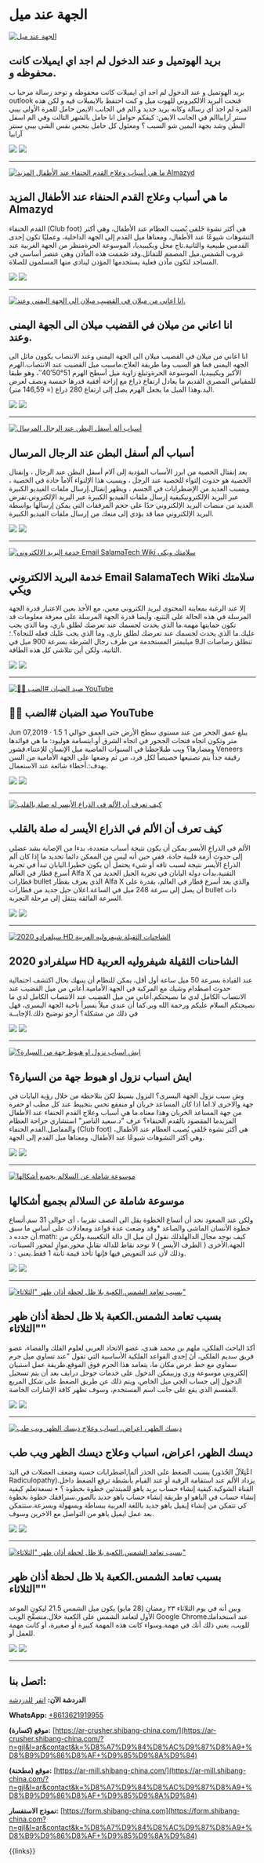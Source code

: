 # الجهة عند ميل

<a href="https://swt.shibang-china.com/?n=gjl&l=ar&img&k=%D8%A7%D9%84%D8%AC%D9%87%D8%A9+%D8%B9%D9%86%D8%AF+%D9%85%D9%8A%D9%84" target="_blank">![الجهة عند ميل](http://static.shibang-china.com/all-800x300/194.jpg)</a>

## بريد الهوتميل و عند الدخول لم اجد اي ايميلات كانت محفوظه و.
بريد الهوتميل و عند الدخول لم اجد اي ايميلات كانت محفوظه و توجد رسالة مرحبا ب outlook قتحت البريد الالكنروني للهوت ميل و كنت احتفظ بالايميلات فيه و لكن هذه المرة لم اجد أي رسالة وكانه بريد جديد و.الم في الجانب الايمن حامل للمرة الأولى بيبي سنتر آرابياالم في الجانب الايمن: كيفكم حوامل انا حامل بالشهر التالت وفي الم اسفل البطن وشد بجهة اليمين شو السبب ؟ ومعئول كل حامل بتحس نفس الشي بيبي سنتر آرابيا


<a href="https://whatsapp.shibangsoft.com/WhatsApp.php" target="_blank" title="WhatsApp">![](http://static.shibang-china.com/icon/whatsapp.png)</a> <a href="https://swt.shibang-china.com/?n=gjl&l=ar&icon&k=%D8%A7%D9%84%D8%AC%D9%87%D8%A9+%D8%B9%D9%86%D8%AF+%D9%85%D9%8A%D9%84" target="_blank">![](http://static.shibang-china.com/icon/chat-ar.png)</a>

---

<a href="https://swt.shibang-china.com/?n=gjl&l=ar&img&k=%D8%A7%D9%84%D8%AC%D9%87%D8%A9+%D8%B9%D9%86%D8%AF+%D9%85%D9%8A%D9%84" target="_blank">![ما هي أسباب وعلاج القدم الحنفاء عند الأطفال المزيد Almazyd](http://static.shibang-china.com/all-800x300/64.jpg)</a>

## ما هي أسباب وعلاج القدم الحنفاء عند الأطفال المزيد Almazyd
القدم الحنفاء (Club foot) هي أكثر تشوة خَلقي يُصيب العظام عند الأطفال، وهي أكثر التشوهات شيوعًا عند الأطفال، ومعناها ميل القدم إلى الجهة الداخلية، وعمليًا تكون إحدى القدمين طبيعية والثانية.تاج محل ويكيبيديا، الموسوعة الحرةمنظر من الجهة الغربية عند غروب الشمس.ميل المصمم للتماثل.وقد صُممت هذه المآذن وهي عنصر أساسي في المساجد لتكون مآذن فعلية يستخدمها المؤذن لينادي منها المسلمون للصلاة.


<a href="https://whatsapp.shibangsoft.com/WhatsApp.php" target="_blank" title="WhatsApp">![](http://static.shibang-china.com/icon/whatsapp.png)</a> <a href="https://swt.shibang-china.com/?n=gjl&l=ar&icon&k=%D8%A7%D9%84%D8%AC%D9%87%D8%A9+%D8%B9%D9%86%D8%AF+%D9%85%D9%8A%D9%84" target="_blank">![](http://static.shibang-china.com/icon/chat-ar.png)</a>

---

<a href="https://swt.shibang-china.com/?n=gjl&l=ar&img&k=%D8%A7%D9%84%D8%AC%D9%87%D8%A9+%D8%B9%D9%86%D8%AF+%D9%85%D9%8A%D9%84" target="_blank">![انا اعاني من ميلان في القضيب ميلان الى الجهة اليمنى وعند.](http://static.shibang-china.com/all-800x300/1052.jpg)</a>

## انا اعاني من ميلان في القضيب ميلان الى الجهة اليمنى وعند.
انا اعاني من ميلان في القضيب ميلان الى الجهة اليمنى وعند الانتصاب يكوون مائل الى الجهه اليمنى فما هو السبب وما طريقة العلاج.ماسبب ميل القضيب عند الانتصاب.الهرم الأكبر ويكيبيديا، الموسوعة الحرةوتبلغ زاوية ميل أسطح الهرم 51°50′40″، وهو طبقا للمقياس المصري القديم ما يعادل ارتفاع ذراع مع إزاحة أفقية قدرها خمسة ونصف لعرض اليد.وهذا الميل ما يجعل الهرم يصل إلى ارتفاع 280 ذراع (= 146,59 متر).


<a href="https://whatsapp.shibangsoft.com/WhatsApp.php" target="_blank" title="WhatsApp">![](http://static.shibang-china.com/icon/whatsapp.png)</a> <a href="https://swt.shibang-china.com/?n=gjl&l=ar&icon&k=%D8%A7%D9%84%D8%AC%D9%87%D8%A9+%D8%B9%D9%86%D8%AF+%D9%85%D9%8A%D9%84" target="_blank">![](http://static.shibang-china.com/icon/chat-ar.png)</a>

---

<a href="https://swt.shibang-china.com/?n=gjl&l=ar&img&k=%D8%A7%D9%84%D8%AC%D9%87%D8%A9+%D8%B9%D9%86%D8%AF+%D9%85%D9%8A%D9%84" target="_blank">![أسباب ألم أسفل البطن عند الرجال المرسال](http://static.shibang-china.com/all-800x300/1306.jpg)</a>

## أسباب ألم أسفل البطن عند الرجال المرسال
يعد إنفتال الخصية من ابرز الأسباب المؤدية إلى آلام أسفل البطن عند الرجال ، وإنفتال الخصية هو حدوث إلتواء للخصية عند الرجل ، ويسبب هذا الإلتواء آلامآ حادة في الخصية ، ويسبب العديد من الإضطرابات في الجسم ، ويظهر إنفتال.إرسال ملفات الفيديو الكبيرة عبر البريد الإلكترونيكيفية إرسال ملفات الفيديو الكبيرة عبر البريد الإلكتروني.تفرض العديد من منصات البريد الإلكتروني حدًا على حجم المرفقات التي يمكن إرسالها بواسطة البريد الإلكتروني مما قد يؤدي إلى منعك من إرسال ملفات الفيديو الكبيرة.


<a href="https://whatsapp.shibangsoft.com/WhatsApp.php" target="_blank" title="WhatsApp">![](http://static.shibang-china.com/icon/whatsapp.png)</a> <a href="https://swt.shibang-china.com/?n=gjl&l=ar&icon&k=%D8%A7%D9%84%D8%AC%D9%87%D8%A9+%D8%B9%D9%86%D8%AF+%D9%85%D9%8A%D9%84" target="_blank">![](http://static.shibang-china.com/icon/chat-ar.png)</a>

---

<a href="https://swt.shibang-china.com/?n=gjl&l=ar&img&k=%D8%A7%D9%84%D8%AC%D9%87%D8%A9+%D8%B9%D9%86%D8%AF+%D9%85%D9%8A%D9%84" target="_blank">![خدمة البريد الالكتروني Email SalamaTech Wiki سلامتك ويكي](http://static.shibang-china.com/all-800x300/363.jpg)</a>

## خدمة البريد الالكتروني Email SalamaTech Wiki سلامتك ويكي
إلا عند الرغبة بمعاينة المحتوى لبريد الكتروني معين، مع الأخذ بعين الاعتبار قدرة الجهة المرسلة في هذه الحالة على التتبع، وأيضا قدرة الجهة المرسلة على معرفة معلومات قد تكون حمايتها مهمة.ما الذي يحدث لجسمك عند تعرضك لطلق ناري، وما الذي يجب عليك.ما الذي يحدث لجسمك عند تعرضك لطلق ناري، وما الذي يجب عليك فعله للنجاة؟.؛ تنطلق رصاصات الـ9 ميليمتر المستخدمة من طرف رجال الشرطة بسرعة 900 ميل في الثانية، ولكن أين تتلاشى كل هذه الطاقة.


<a href="https://whatsapp.shibangsoft.com/WhatsApp.php" target="_blank" title="WhatsApp">![](http://static.shibang-china.com/icon/whatsapp.png)</a> <a href="https://swt.shibang-china.com/?n=gjl&l=ar&icon&k=%D8%A7%D9%84%D8%AC%D9%87%D8%A9+%D8%B9%D9%86%D8%AF+%D9%85%D9%8A%D9%84" target="_blank">![](http://static.shibang-china.com/icon/chat-ar.png)</a>

---

<a href="https://swt.shibang-china.com/?n=gjl&l=ar&img&k=%D8%A7%D9%84%D8%AC%D9%87%D8%A9+%D8%B9%D9%86%D8%AF+%D9%85%D9%8A%D9%84" target="_blank">![‫صيد الضبان #الضب 💪🐉‬‎ YouTube](http://static.shibang-china.com/all-800x300/1469.jpg)</a>

## ‫صيد الضبان #الضب 💪🐉‬‎ YouTube
Jun 07,2019 · يبلغ عمق الجحر من عند مستوي سطح الأرض حتى العمق حوالي 1 1.5 متر وتكون اتجاه فتحات الجحور في اتجاه الشرق أو.ابتسامة هوليود: ما هي فوائدها ومضارها؟ ويب طبلاحظنا في السنوات الماضية ميل الإنسان للإعتناء.قشور Veneers رقيقة جداً يتم تصنيعها خصيصاً لكل فرد، من ثم وضعها على الجهة الأمامية من السن بهدف:.أخطاء شائعة عند الاستعمال.


<a href="https://whatsapp.shibangsoft.com/WhatsApp.php" target="_blank" title="WhatsApp">![](http://static.shibang-china.com/icon/whatsapp.png)</a> <a href="https://swt.shibang-china.com/?n=gjl&l=ar&icon&k=%D8%A7%D9%84%D8%AC%D9%87%D8%A9+%D8%B9%D9%86%D8%AF+%D9%85%D9%8A%D9%84" target="_blank">![](http://static.shibang-china.com/icon/chat-ar.png)</a>

---

<a href="https://swt.shibang-china.com/?n=gjl&l=ar&img&k=%D8%A7%D9%84%D8%AC%D9%87%D8%A9+%D8%B9%D9%86%D8%AF+%D9%85%D9%8A%D9%84" target="_blank">![كيف تعرف أن الألم في الذراع الأيسر له صلة بالقلب](http://static.shibang-china.com/all-800x300/679.jpg)</a>

## كيف تعرف أن الألم في الذراع الأيسر له صلة بالقلب
الألم في الذراع الأيسر يمكن أن يكون نتيجة أسباب متعددة، بدءا من الإصابة بشد عضلي إلى حدوث أزمة قلبية حادة، ففي حين أنه ليس من الممكن دائما تحديد ما إذا كان ألم الذراع الأيسر نتيجة لسبب تافه أو شيء يحتمل أن يكون خطيرا.اليابان تبدأ في تجربة أسرع قطار في العالم Alfa X التقنية.بدأت دولة اليابان في تجربة الجيل الجديد من قطارات bullet الذي يعرف بقطار Alfa X والذي يعد أسرع قطار في العالم، بقدرة على أن يصل إلى سرعة 248 ميل في الساعة.اعلان جيل جديد من قطارات bullet ذات السرعة الفائقة ينتقل إلى مرحلة التجربة.


<a href="https://whatsapp.shibangsoft.com/WhatsApp.php" target="_blank" title="WhatsApp">![](http://static.shibang-china.com/icon/whatsapp.png)</a> <a href="https://swt.shibang-china.com/?n=gjl&l=ar&icon&k=%D8%A7%D9%84%D8%AC%D9%87%D8%A9+%D8%B9%D9%86%D8%AF+%D9%85%D9%8A%D9%84" target="_blank">![](http://static.shibang-china.com/icon/chat-ar.png)</a>

---

<a href="https://swt.shibang-china.com/?n=gjl&l=ar&img&k=%D8%A7%D9%84%D8%AC%D9%87%D8%A9+%D8%B9%D9%86%D8%AF+%D9%85%D9%8A%D9%84" target="_blank">![2020 سيلفرادو HD الشاحنات الثقيلة شيفروليه العربية](http://static.shibang-china.com/all-800x300/1090.jpg)</a>

## 2020 سيلفرادو HD الشاحنات الثقيلة شيفروليه العربية
عند القيادة بسرعة 50 ميل ساعة أول أقل، يمكن للنظام أن ينبهك بحال اكتشف احتمالية حدوث اصطدام وشيك مع المركبة في الجهة الأمامية.أعاني من ميل القضيب عند الانتصاب الكامل لدي ما نصيحتكم.أعاني من ميل القضيب عند الانتصاب الكامل لدي ما نصيحتكم السلام عليكم ورحمة الله وبر.كما أن عندي ميلاً يسيراً ناحية الجهة اليسرى، فهل في ذلك من مشكلة؟ أرجو توضيح ذلك.الإجابــة


<a href="https://whatsapp.shibangsoft.com/WhatsApp.php" target="_blank" title="WhatsApp">![](http://static.shibang-china.com/icon/whatsapp.png)</a> <a href="https://swt.shibang-china.com/?n=gjl&l=ar&icon&k=%D8%A7%D9%84%D8%AC%D9%87%D8%A9+%D8%B9%D9%86%D8%AF+%D9%85%D9%8A%D9%84" target="_blank">![](http://static.shibang-china.com/icon/chat-ar.png)</a>

---

<a href="https://swt.shibang-china.com/?n=gjl&l=ar&img&k=%D8%A7%D9%84%D8%AC%D9%87%D8%A9+%D8%B9%D9%86%D8%AF+%D9%85%D9%8A%D9%84" target="_blank">![ايش اسباب نزول او هبوط جهة من السيارة؟](http://static.shibang-china.com/all-800x300/1474.jpg)</a>

## ايش اسباب نزول او هبوط جهة من السيارة؟
وش سبب نزول الجهة اليسرى؟ النزول بسيط لكن بتلاحظة من خلال رؤية اليايات في جهة والاخرى لا.اما اذا كان المساعد خربان او منفقع تحس بتخبيط عند كل مطب او حفرة من جهة المساعد الخربان وهذا معناه.ما هي أسباب وعلاج القدم الحنفاء عند الأطفال المزيدما المقصود بالقدم الحنفاء؟ عرف "د.سعيد الناصر" استشاري جراحة العظام والمفاصل.القدم الحنفاء (Club foot) هي أكثر تشوة خَلقي يُصيب العظام عند الأطفال، وهي أكثر التشوهات شيوعًا عند الأطفال، ومعناها ميل القدم إلى الجهة.


<a href="https://whatsapp.shibangsoft.com/WhatsApp.php" target="_blank" title="WhatsApp">![](http://static.shibang-china.com/icon/whatsapp.png)</a> <a href="https://swt.shibang-china.com/?n=gjl&l=ar&icon&k=%D8%A7%D9%84%D8%AC%D9%87%D8%A9+%D8%B9%D9%86%D8%AF+%D9%85%D9%8A%D9%84" target="_blank">![](http://static.shibang-china.com/icon/chat-ar.png)</a>

---

<a href="https://swt.shibang-china.com/?n=gjl&l=ar&img&k=%D8%A7%D9%84%D8%AC%D9%87%D8%A9+%D8%B9%D9%86%D8%AF+%D9%85%D9%8A%D9%84" target="_blank">![موسوعة شاملة عن السلالم بجميع أشكالها](http://static.shibang-china.com/all-800x300/278.jpg)</a>

## موسوعة شاملة عن السلالم بجميع أشكالها
ولكن عند الصعود نجد أن أتساع الخطوة يقل الى النصف تقريبا ، أى حوالى 31 سم.أتساع خطوة الأنسان الماشى والصاعد *وقد وضعت عدة قواعد ومعادلات على أساس ما سبق أن حدده د.math: كيف نوجد مجال الدالهلذلك نقول ان ميل ال دالة التكعيبية.ولكن من الجهة.الأخرى ( الطرف الأيسر ) لا توجد نقاط للدالة تقابل محور.موازٍ لمحور السينات، وذلك لأن عند التعويض فيها فإنها تأخذ قيمة ثابتة 1 فقط.يعنى : د.


<a href="https://whatsapp.shibangsoft.com/WhatsApp.php" target="_blank" title="WhatsApp">![](http://static.shibang-china.com/icon/whatsapp.png)</a> <a href="https://swt.shibang-china.com/?n=gjl&l=ar&icon&k=%D8%A7%D9%84%D8%AC%D9%87%D8%A9+%D8%B9%D9%86%D8%AF+%D9%85%D9%8A%D9%84" target="_blank">![](http://static.shibang-china.com/icon/chat-ar.png)</a>

---

<a href="https://swt.shibang-china.com/?n=gjl&l=ar&img&k=%D8%A7%D9%84%D8%AC%D9%87%D8%A9+%D8%B9%D9%86%D8%AF+%D9%85%D9%8A%D9%84" target="_blank">![بسبب تعامد الشمس.الكعبة بلا ظل لحظة أذان ظهر "الثلاثاء"](http://static.shibang-china.com/all-800x300/375.jpg)</a>

## بسبب تعامد الشمس.الكعبة بلا ظل لحظة أذان ظهر "الثلاثاء"
أكدَ الباحث الفلكي، ملهم بن محمد هندي، عضو الاتحاد العربي لعلوم الفلك والفضاء، عضو فريق سديم الفلكي، أنَ إحدى القواعد الفلكية الأساسية التي تقول "عند تساوي ميل جرم سماوي مع خط عرض مكان ما، يتعامد هذا الجرم فوق الموقع.طريقة عمل استبيان إلكتروني موسوعة وزي وزييمكن الدخول على خدمات جوجل درايف بعد أن يتم تسجيل الدخول إلى حساب الجي ميل الخاص، ويتم ذلك عن طريق الضغط على شكل المربع المقسم الذي يقع على جانب اسم المستخدم، وسوف تظهر كافة الإشارات الخاصة.


<a href="https://whatsapp.shibangsoft.com/WhatsApp.php" target="_blank" title="WhatsApp">![](http://static.shibang-china.com/icon/whatsapp.png)</a> <a href="https://swt.shibang-china.com/?n=gjl&l=ar&icon&k=%D8%A7%D9%84%D8%AC%D9%87%D8%A9+%D8%B9%D9%86%D8%AF+%D9%85%D9%8A%D9%84" target="_blank">![](http://static.shibang-china.com/icon/chat-ar.png)</a>

---

<a href="https://swt.shibang-china.com/?n=gjl&l=ar&img&k=%D8%A7%D9%84%D8%AC%D9%87%D8%A9+%D8%B9%D9%86%D8%AF+%D9%85%D9%8A%D9%84" target="_blank">![ديسك الظهر، اعراض، اسباب وعلاج ديسك الظهر ويب طب](http://static.shibang-china.com/all-800x300/1393.jpg)</a>

## ديسك الظهر، اعراض، اسباب وعلاج ديسك الظهر ويب طب
يسبب الضغط على الجذر ألما,اضطرابات حسية وضعف العضلات في اليد (اعْتِلاَلُ الجُذور Radiculopathy).يزداد الألم عند استقامة الرقبة أو عند القيام بأنشطة ترفع الضغط داخل القناة الشوكية.كيفية إنشاء حساب بريد ياهو للمبتدئين خطوة بخطوة ؟ • تسعةتعلم كيفية إنشاء حساب في الياهو او طريقة إنشاء حساب ياهو جديد بالصور.سنرافقك خطوة بخطوة كي تتمكن من إنشاء إيميل ياهو جديد باللغة العربية ببساطة وبسهولة وبسرعة.ستتمكن بعد عمل ايميل ياهو من التواصل مع الاخرين وسوف.


<a href="https://whatsapp.shibangsoft.com/WhatsApp.php" target="_blank" title="WhatsApp">![](http://static.shibang-china.com/icon/whatsapp.png)</a> <a href="https://swt.shibang-china.com/?n=gjl&l=ar&icon&k=%D8%A7%D9%84%D8%AC%D9%87%D8%A9+%D8%B9%D9%86%D8%AF+%D9%85%D9%8A%D9%84" target="_blank">![](http://static.shibang-china.com/icon/chat-ar.png)</a>

---

<a href="https://swt.shibang-china.com/?n=gjl&l=ar&img&k=%D8%A7%D9%84%D8%AC%D9%87%D8%A9+%D8%B9%D9%86%D8%AF+%D9%85%D9%8A%D9%84" target="_blank">![بسبب تعامد الشمس.الكعبة بلا ظل لحظة أذان ظهر "الثلاثاء"](http://static.shibang-china.com/all-800x300/1140.jpg)</a>

## بسبب تعامد الشمس.الكعبة بلا ظل لحظة أذان ظهر "الثلاثاء"
وبين أنه في يوم الثلاثاء ٢٣ رمضان (28 مايو) يكون ميل الشمس 21.5 ليكون الموعد الأول لتعامد الشمس على الكعبة خلال.متصفَّح الويب Google Chromeعند استخدامك للويب، يعني ذلك أنك في مهمة.وسواء كانت هذه المهمة كبيرة أو صغيرة، أو كانت مهمة للعمل أو.


<a href="https://whatsapp.shibangsoft.com/WhatsApp.php" target="_blank" title="WhatsApp">![](http://static.shibang-china.com/icon/whatsapp.png)</a> <a href="https://swt.shibang-china.com/?n=gjl&l=ar&icon&k=%D8%A7%D9%84%D8%AC%D9%87%D8%A9+%D8%B9%D9%86%D8%AF+%D9%85%D9%8A%D9%84" target="_blank">![](http://static.shibang-china.com/icon/chat-ar.png)</a>

---
## اتصل بنا:

**الدردشة الآن:** [انقر للدردشة](https://swt.shibang-china.com?n=gjl&l=ar&contact&k=%D8%A7%D9%84%D8%AC%D9%87%D8%A9+%D8%B9%D9%86%D8%AF+%D9%85%D9%8A%D9%84)

**WhatsApp:**  [+8613621919955](https://whatsapp.shibangsoft.com/WhatsApp.php)

**موقع (كسارة):** [https://ar-crusher.shibang-china.com/](https://ar-crusher.shibang-china.com/?n=gjl&l=ar&contact&k=%D8%A7%D9%84%D8%AC%D9%87%D8%A9+%D8%B9%D9%86%D8%AF+%D9%85%D9%8A%D9%84)

**موقع (مطحنة):** [https://ar-mill.shibang-china.com/](https://ar-mill.shibang-china.com/?n=gjl&l=ar&contact&k=%D8%A7%D9%84%D8%AC%D9%87%D8%A9+%D8%B9%D9%86%D8%AF+%D9%85%D9%8A%D9%84)

**نموذج الاستفسار:** [https://form.shibang-china.com](https://form.shibang-china.com?n=gjl&l=ar&contact&k=%D8%A7%D9%84%D8%AC%D9%87%D8%A9+%D8%B9%D9%86%D8%AF+%D9%85%D9%8A%D9%84)

{{links}}